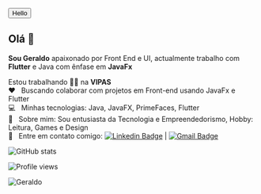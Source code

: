 
<button tyle=" background-color: blue; color:white;padding:30px;"> Hello</button>
## Olá 👋

**Sou Geraldo** apaixonado por Front End e UI, actualmente trabalho com **Flutter** e Java com ênfase em **JavaFx**

 Estou trabalhando 👨‍💻 na **VIPAS**
 <br/> :heart: &nbsp; Buscando colaborar com projetos em Front-end usando JavaFx e Flutter
 <br/> :computer: &nbsp; Minhas tecnologias: Java, JavaFX, PrimeFaces, Flutter
 <br/> 💬  &nbsp; Sobre mim: Sou entusiasta da Tecnologia e Empreendedorismo, Hobby: Leitura, Games e Design
 <br/> :email: &nbsp; Entre em contato comigo: [![Linkedin Badge](https://img.shields.io/badge/-GeraldoQuende-blue?style=flat-square&logo=Linkedin&logoColor=white&link=https://www.linkedin.com/in/gquende/)](https://www.linkedin.com/in/gquende/) 
| 
[![Gmail Badge](https://img.shields.io/badge/-gquende@hotmail.com-c14438?style=flat-square&logo=Gmail&logoColor=white&link=mailto:gquende@hotmail.com)](mailto:gquende@hotmail.com)

![GitHub stats](https://github-readme-stats.vercel.app/api?username=gquende&show_icons=true&theme=graywhite)

![Profile views](https://gpvc.arturio.dev/gquende)

<img align="left" src="https://github-readme-stats.vercel.app/api/top-langs/?username=gquende&layout=compact&hide=html" alt="Geraldo" />
